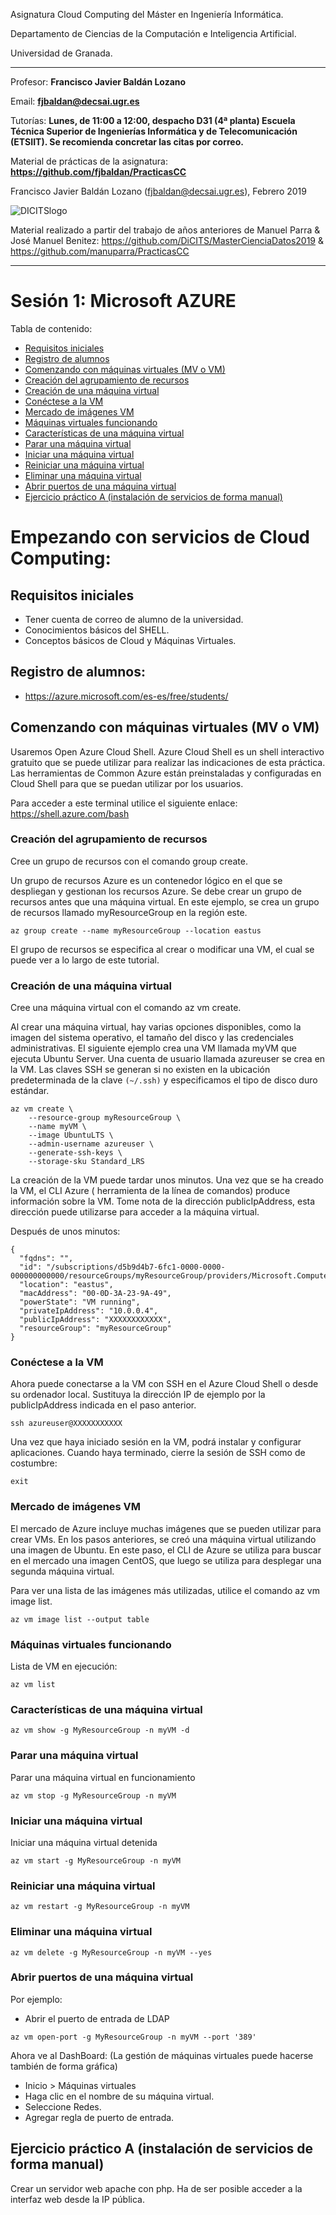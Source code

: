 Asignatura Cloud Computing del Máster en Ingeniería Informática. 

Departamento de Ciencias de la Computación e Inteligencia Artificial.

Universidad de Granada.

<HR>

Profesor: **Francisco Javier Baldán Lozano**

Email: **fjbaldan@decsai.ugr.es**

Tutorías: **Lunes, de 11:00 a 12:00, despacho D31 (4ª planta) Escuela Técnica Superior de Ingenierías Informática y de Telecomunicación (ETSIIT). Se recomienda concretar las citas por correo.**

Material de prácticas de la asignatura: **https://github.com/fjbaldan/PracticasCC**

Francisco Javier Baldán Lozano (fjbaldan@decsai.ugr.es), Febrero 2019

![DICITSlogo](http://sci2s.ugr.es/dicits/images/dicits.png)

Material realizado a partir del trabajo de años anteriores de Manuel Parra & José Manuel Benitez: https://github.com/DiCITS/MasterCienciaDatos2019 & https://github.com/manuparra/PracticasCC

<HR>

# Sesión 1: Microsoft AZURE

Tabla de contenido:

  * [Requisitos iniciales](#requisitos-iniciales)
  * [Registro de alumnos](#registro-de-alumnos)
  * [Comenzando con máquinas virtuales (MV o VM)](#comenzando-con-máquinas-virtuales-MV-o-VM)
  * [Creación del agrupamiento de recursos](#creación-del-agrupamiento-de-recursos)
  * [Creación de una máquina virtual](#creación-de-una-máquina-virtual)
  * [Conéctese a la VM](#conéctese-a-la-vm)
  * [Mercado de imágenes VM](#mercado-de-imágenes-VM)
  * [Máquinas virtuales funcionando](#máquinas-viruales-funcionando)
  * [Características de una máquina virtual](#características-de-una-máquina-virtual)
  * [Parar una máquina virtual](#parar-una-máquina-virtual)
  * [Iniciar una máquina virtual](#iniciar-una-máquina-virtual)
  * [Reiniciar una máquina virtual](#reiniciar-una-máquina-virtual)
  * [Eliminar una máquina virtual](#eliminar-una-máquina-virtual)
  * [Abrir puertos de una máquina virtual](#abrir-puertos-de-una-máquina-virtual)
  * [Ejercicio práctico A (instalación de servicios de forma manual)](#ejercicio-práctico-a-instalación-de-servicios-de-forma-manual)
  

# Empezando con servicios de Cloud Computing: 

## Requisitos iniciales

- Tener cuenta de correo de alumno de la universidad.
- Conocimientos básicos del SHELL.
- Conceptos básicos de Cloud y Máquinas Virtuales.

## Registro de alumnos:

- https://azure.microsoft.com/es-es/free/students/

## Comenzando con máquinas virtuales (MV o VM)

Usaremos Open Azure Cloud Shell. Azure Cloud Shell es un shell interactivo gratuito que se puede utilizar para realizar las indicaciones de esta práctica. Las herramientas de Common Azure están preinstaladas y configuradas en Cloud Shell para que se puedan utilizar por los usuarios.

Para acceder a este terminal utilice el siguiente enlace: https://shell.azure.com/bash

### Creación del agrupamiento de recursos

Cree un grupo de recursos con el comando group create.

Un grupo de recursos Azure es un contenedor lógico en el que se despliegan y gestionan los recursos Azure. Se debe crear un grupo de recursos antes que una máquina virtual. En este ejemplo, se crea un grupo de recursos llamado myResourceGroup en la región este.

```
az group create --name myResourceGroup --location eastus
```

El grupo de recursos se especifica al crear o modificar una VM, el cual se puede ver a lo largo de este tutorial.


### Creación de una máquina virtual

Cree una máquina virtual con el comando az vm create.

Al crear una máquina virtual, hay varias opciones disponibles, como la imagen del sistema operativo, el tamaño del disco y las credenciales administrativas. El siguiente ejemplo crea una VM llamada myVM que ejecuta Ubuntu Server. Una cuenta de usuario llamada azureuser se crea en la VM. Las claves SSH se generan si no existen en la ubicación predeterminada de la clave ```(~/.ssh)``` y especificamos el tipo de disco duro estándar.

```
az vm create \
    --resource-group myResourceGroup \
    --name myVM \
    --image UbuntuLTS \
    --admin-username azureuser \
    --generate-ssh-keys \
    --storage-sku Standard_LRS

```

La creación de la VM puede tardar unos minutos. Una vez que se ha creado la VM, el CLI Azure ( herramienta de la línea de comandos) produce información sobre la VM. Tome nota de la dirección publicIpAddress, esta dirección puede utilizarse para acceder a la máquina virtual.

Después de unos minutos: 

```
{
  "fqdns": "",
  "id": "/subscriptions/d5b9d4b7-6fc1-0000-0000-000000000000/resourceGroups/myResourceGroup/providers/Microsoft.Compute/virtualMachines/myVM",
  "location": "eastus",
  "macAddress": "00-0D-3A-23-9A-49",
  "powerState": "VM running",
  "privateIpAddress": "10.0.0.4",
  "publicIpAddress": "XXXXXXXXXXXX",
  "resourceGroup": "myResourceGroup"
}
```

### Conéctese a la VM
Ahora puede conectarse a la VM con SSH en el Azure Cloud Shell o desde su ordenador local. Sustituya la dirección IP de ejemplo por la publicIpAddress indicada en el paso anterior.

```
ssh azureuser@XXXXXXXXXXX
```

Una vez que haya iniciado sesión en la VM, podrá instalar y configurar aplicaciones. Cuando haya terminado, cierre la sesión de SSH como de costumbre:

```
exit
```

### Mercado de imágenes VM

El mercado de Azure incluye muchas imágenes que se pueden utilizar para crear VMs. En los pasos anteriores, se creó una máquina virtual utilizando una imagen de Ubuntu. En este paso, el CLI de Azure se utiliza para buscar en el mercado una imagen CentOS, que luego se utiliza para desplegar una segunda máquina virtual.

Para ver una lista de las imágenes más utilizadas, utilice el comando az vm image list.

```
az vm image list --output table
```

### Máquinas virtuales funcionando

Lista de VM en ejecución:

```
az vm list
```

### Características de una máquina virtual

```
az vm show -g MyResourceGroup -n myVM -d
```

### Parar una máquina virtual

Parar una máquina virtual en funcionamiento

```
az vm stop -g MyResourceGroup -n myVM
```

### Iniciar una máquina virtual

Iniciar una máquina virtual detenida

```
az vm start -g MyResourceGroup -n myVM
```

### Reiniciar una máquina virtual

```
az vm restart -g MyResourceGroup -n myVM
```

### Eliminar una máquina virtual
```
az vm delete -g MyResourceGroup -n myVM --yes
```


### Abrir puertos de una máquina virtual

Por ejemplo: 

- Abrir el puerto de entrada de LDAP

```
az vm open-port -g MyResourceGroup -n myVM --port '389'
```

Ahora ve al DashBoard: (La gestión de máquinas virtuales puede hacerse también de forma gráfica)

- Inicio > Máquinas virtuales
- Haga clic en el nombre de su máquina virtual.
- Seleccione Redes.
- Agregar regla de puerto de entrada.


## Ejercicio práctico A (instalación de servicios de forma manual)

Crear un servidor web apache con php. Ha de ser posible acceder a la interfaz web desde la IP pública.



